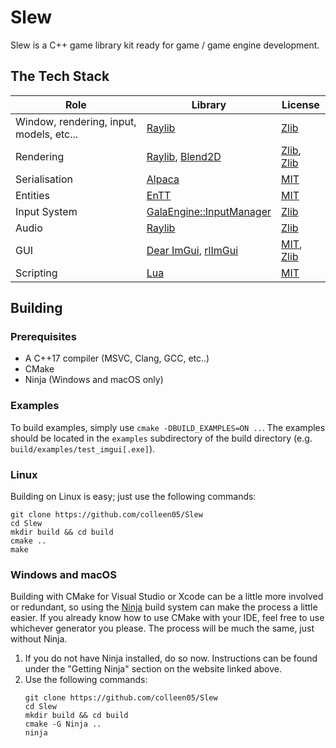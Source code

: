 # Slew
Slew is a C++ game library kit ready for game / game engine development.

## The Tech Stack
| Role | Library | License |
|------|---------|---------|
| Window, rendering, input, models, etc... | [Raylib][raylib] | [Zlib][raylib-license] |
| Rendering | [Raylib][raylib], [Blend2D][blend2d] | [Zlib][raylib-license], [Zlib][blend2d-license] |
| Serialisation | [Alpaca][alpaca] | [MIT][alpaca-license] |
| Entities | [EnTT][entt] | [MIT][entt-license] |
| Input System | [GalaEngine::InputManager][galainput] | [Zlib][galainput-license] |
| Audio | [Raylib][raylib] | [Zlib][raylib-license] |
| GUI | [Dear ImGui][dear-imgui], [rlImGui][rlimgui] | [MIT][dear-imgui-license], [Zlib][rlimgui-license] |
| Scripting | [Lua][lua] | [MIT][lua-license] |

## Building
### Prerequisites
- A C++17 compiler (MSVC, Clang, GCC, etc..)
- CMake
- Ninja (Windows and macOS only)

### Examples
To build examples, simply use `cmake -DBUILD_EXAMPLES=ON ..`. The examples should be located in the `examples` subdirectory of the build directory (e.g. `build/examples/test_imgui[.exe]`).

### Linux
Building on Linux is easy; just use the following commands:
```
git clone https://github.com/colleen05/Slew
cd Slew
mkdir build && cd build
cmake ..
make 
```

### Windows and macOS
Building with CMake for Visual Studio or Xcode can be a little more involved or redundant, so using the [Ninja](https://ninja-build.org/) build system can make the process a little easier. If you already know how to use CMake with your IDE, feel free to use whichever generator you please. The process will be much the same, just without Ninja.

1. If you do not have Ninja installed, do so now. Instructions can be found under the "Getting Ninja" section on the website linked above.
2. Use the following commands:
    ```
    git clone https://github.com/colleen05/Slew
    cd Slew
    mkdir build && cd build
    cmake -G Ninja ..
    ninja
    ```

[raylib]:               https://www.raylib.com/
[raylib-license]:       https://www.raylib.com/license.html
[blend2d]:              https://blend2d.com/
[blend2d-license]:      https://raw.githubusercontent.com/blend2d/blend2d/master/LICENSE.md
[alpaca]:               https://github.com/p-ranav/alpaca
[alpaca-license]:       https://raw.githubusercontent.com/p-ranav/alpaca/master/LICENSE
[entt]:                 https://github.com/skypjack/entt
[entt-license]:         https://raw.githubusercontent.com/skypjack/entt/master/LICENSE
[galainput]:            https://galaengine.com/
[galainput-license]:    https://raw.githubusercontent.com/colleen05/GalaEngine/master/LICENSE
<!-- [soloud]:               https://solhsa.com/soloud/index.html -->
<!-- [soloud-license]:       https://solhsa.com/soloud/legal.html -->
[dear-imgui]:           https://www.dearimgui.com/
[dear-imgui-license]:   https://www.dearimgui.com/licenses/
[rlimgui]:              https://github.com/raylib-extras/rlImGui
[rlimgui-license]:      https://raw.githubusercontent.com/raylib-extras/rlImGui/main/LICENSE
[lua]:                  https://www.lua.org/
[lua-license]:          https://www.lua.org/license.html